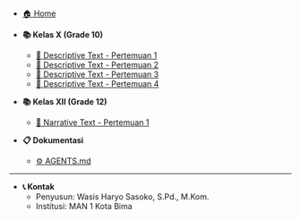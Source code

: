 <!-- _sidebar.md -->

- [🏠 Home](/)

- **📚 Kelas X (Grade 10)**

  - [📖 Descriptive Text - Pertemuan 1](english/x/descriptive-text-x.md)
  - [📖 Descriptive Text - Pertemuan 2](english/x/descriptive-text-x-meeting2.md)
  - [📖 Descriptive Text - Pertemuan 3](english/x/descriptive-text-x-meeting3.md)
  - [📖 Descriptive Text - Pertemuan 4](english/x/descriptive-text-x-meeting4.md)

- **📚 Kelas XII (Grade 12)**

  - [📖 Narrative Text - Pertemuan 1](english/xii/narative-text-xii.md)

- **📋 Dokumentasi**
  - [⚙️ AGENTS.md](AGENTS.md)

---

- **📞 Kontak**
  - Penyusun: Wasis Haryo Sasoko, S.Pd., M.Kom.
  - Institusi: MAN 1 Kota Bima

